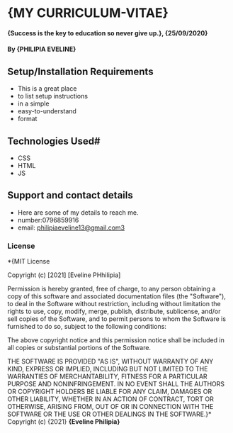# {MY CURRICULUM-VITAE}
#### {Success is the key to education so never give up.}, {25/09/2020}
#### By **{PHILIPIA EVELINE}**
## Setup/Installation Requirements
* This is a great place
* to list setup instructions
* in a simple
* easy-to-understand
* format
## Technologies Used#
* CSS
* HTML
* JS
## Support and contact details
* Here are some of my details to reach me.
*  number:0796859916
* email: philipiaeveline13@gmail.com3
### License
*{MIT License

Copyright (c) [2021] [Eveline PHhilipia]

Permission is hereby granted, free of charge, to any person obtaining a copy
of this software and associated documentation files (the "Software"), to deal
in the Software without restriction, including without limitation the rights
to use, copy, modify, merge, publish, distribute, sublicense, and/or sell
copies of the Software, and to permit persons to whom the Software is
furnished to do so, subject to the following conditions:

The above copyright notice and this permission notice shall be included in all
copies or substantial portions of the Software.

THE SOFTWARE IS PROVIDED "AS IS", WITHOUT WARRANTY OF ANY KIND, EXPRESS OR
IMPLIED, INCLUDING BUT NOT LIMITED TO THE WARRANTIES OF MERCHANTABILITY,
FITNESS FOR A PARTICULAR PURPOSE AND NONINFRINGEMENT. IN NO EVENT SHALL THE
AUTHORS OR COPYRIGHT HOLDERS BE LIABLE FOR ANY CLAIM, DAMAGES OR OTHER
LIABILITY, WHETHER IN AN ACTION OF CONTRACT, TORT OR OTHERWISE, ARISING FROM,
OUT OF OR IN CONNECTION WITH THE SOFTWARE OR THE USE OR OTHER DEALINGS IN THE
SOFTWARE.}*
Copyright (c) {2021} **{Eveline Philipia}**
  